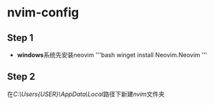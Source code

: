 # nvim-config

## Step 1

* **windows**系统先安装neovim
'''bash
winget install Neovim.Neovim
'''

## Step 2

在*C:\Users\{USER}\AppData\Local*路径下新建*nvim*文件夹
